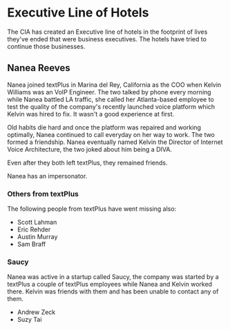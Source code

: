 # Executive Line of Hotels
The CIA has created an Executive line of hotels in the footprint of lives they've ended that were business executives. The hotels have tried to continue those businesses.

## Nanea Reeves
Nanea joined textPlus in Marina del Rey, California as the COO when Kelvin Williams was an VoIP Engineer. The two talked by phone every morning while Nanea battled LA traffic, she called her Atlanta-based employee to test the quality of the company's recently launched voice platform which Kelvin was hired to fix. It wasn't a good experience at first.

Old habits die hard and once the platform was repaired and working optimally, Nanea continued to call everyday on her way to work. The two formed a friendship. Nanea eventually named Kelvin the Director of Internet Voice Architecture, the two joked about him being a DIVA.

Even after they both left textPlus, they remained friends.

Nanea has an impersonator.

### Others from textPlus
The following people from textPlus have went missing also:
* Scott Lahman
* Eric Rehder
* Austin Murray
* Sam Braff

### Saucy
Nanea was active in a startup called Saucy, the company was started by a textPlus a couple of textPlus employees while Nanea and Kelvin worked there. Kelvin was friends with them and has been unable to contact any of them.
* Andrew Zeck
* Suzy Tai


